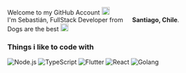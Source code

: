 <p>Welcome to my GitHub Account <img src="https://image.flaticon.com/icons/svg/25/25231.svg" width="18"/> </br> I'm Sebastián, FullStack Developer from <img src="https://image.flaticon.com/icons/svg/299/299817.svg" width="13"/> <b> Santiago, Chile</b>. </br> Dogs are the best <img src="https://emojipedia-us.s3.dualstack.us-west-1.amazonaws.com/thumbs/240/apple/237/dog-face_1f436.png" width="18" >  </p>

### Things i like to code with

<p> 
<img alt="Node.js" src="https://img.shields.io/badge/-Node.js-092036?style=flat-square&logo=node.js" />

<img alt="TypeScript" src="https://img.shields.io/badge/-TypeScript-black?style=flat-square&logo=typescript" />

<img alt="Flutter" src="https://img.shields.io/badge/-Flutter-02569B?style=flat-square&logo=flutter" />

<img alt="React" src="https://img.shields.io/badge/-React-black?style=flat-square&logo=react" />
  
<img alt="Golang" src="https://img.shields.io/badge/-GoLang-black?style=flat-square&logo=go" />
</p>

